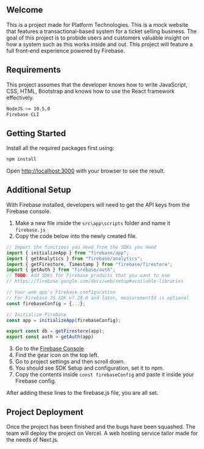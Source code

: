 ## Welcome

This is a project made for Platform Technologies. This is a mock website that features a transactional-based system for a ticket selling business. The goal of this project is to probide users and customers valuable insight on how a system such as this works inside and out. This project will feature a full front-end experience powered by Firebase.

## Requirements

This project assumes that the developer knows how to write JavaScript, CSS, HTML, Bootstrap and knows how to use the React framework effectively.

```bash
NodeJS >= 10.5.0
Firebase CLI
```

## Getting Started

Install all the required packages first using:
```bash
npm install
```

Open [http://localhost:3000](http://localhost:3000) with your browser to see the result.

## Additional Setup

With Firebase installed, developers will need to get the API keys from the Firebase console.

1. Make a new file inside the `src\app\scripts` folder and name it `firebase.js`
2. Copy the code below into the newly created file.

```javascript
// Import the functions you need from the SDKs you need
import { initializeApp } from "firebase/app";
import { getAnalytics } from "firebase/analytics";
import { getFirestore, Timestamp } from "firebase/firestore";
import { getAuth } from "firebase/auth";
// TODO: Add SDKs for Firebase products that you want to use
// https://firebase.google.com/docs/web/setup#available-libraries

// Your web app's Firebase configuration
// For Firebase JS SDK v7.20.0 and later, measurementId is optional
const firebaseConfig = {...};

// Initialize Firebase
const app = initializeApp(firebaseConfig);

export const db = getFirestore(app);
export const auth = getAuth(app)
```

3. Go to the [Firebase Console](https://console.firebase.google.com/u/1/project/silkroad-apparel/)
4. Find the gear icon on the top left.
5. Go to project settings and then scroll down.
6. You should see SDK Setup and configuration, set it to npm.
7. Copy the contents inside `const firebaseConfig` and paste it inside your Firebase config. 

After adding these lines to the firebase.js file, you are all set.

## Project Deployment

Once the project has been finished and the bugs have been squashed. The team will deploy the project on Vercel. A web hosting service tailor made for the needs of Next.js.
